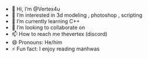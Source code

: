- 👋 Hi, I’m @Vertex4u
- 👀 I’m interested in 3d modeling , photoshop , scripting
- 🌱 I’m currently learning C++
- 💞️ I’m looking to collaborate on <nothing>
- 📫 How to reach me thevertex (discord)
- 😄 Pronouns: He/him
- ⚡ Fun fact: I enjoy reading manhwas 

<!---
Vertex4u/Vertex4u is a ✨ special ✨ repository because its `README.md` (this file) appears on your GitHub profile.
You can click the Preview link to take a look at your changes.
--->
